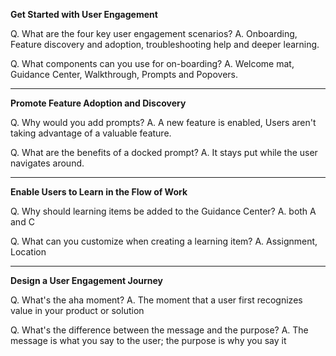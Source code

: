 <B> Get Started with User Engagement </B>

Q. What are the four key user engagement scenarios?
A. Onboarding, Feature discovery and adoption, troubleshooting help and deeper learning.

Q. What components can you use for on-boarding?
A. Welcome mat, Guidance Center, Walkthrough, Prompts and Popovers.

***
<B> Promote Feature Adoption and Discovery </B>

Q. Why would you add prompts?
A. A new feature is enabled, Users aren't taking advantage of a valuable feature.

Q. What are the benefits of a docked prompt?
A. It stays put while the user navigates around.

*** 
<B> Enable Users to Learn in the Flow of Work </B>

Q. Why should learning items be added to the Guidance Center?
A. both A and C

Q. What can you customize when creating a learning item?
A. Assignment, Location

*** 
<B> Design a User Engagement Journey </B>

Q. What's the aha moment?
A. The moment that a user first recognizes value in your product or solution

Q. What's the difference between the message and the purpose?
A. The message is what you say to the user;  the purpose is why you say it

